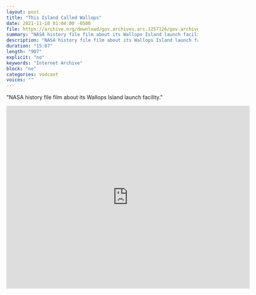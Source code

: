 ```yaml
---
layout: post
title: "This Island Called Wallops"
date: 2021-11-10 01:04:00 -0500
file: https://archive.org/download/gov.archives.arc.1257126/gov.archives.arc.1257126_512kb.mp4p4
summary: "NASA history file film about its Wallops Island launch facility."
description: "NASA history file film about its Wallops Island launch facility."
duration: "15:07"
length: "907"
explicit: "no" 
keywords: "Internet Archive"
block: "no" 
categories: vodcast
voices: ""
---
```


"NASA history file film about its Wallops Island launch facility."

<iframe src="https://archive.org/embed/gov.archives.arc.1257126" width="640" height="480" frameborder="0" webkitallowfullscreen="true" mozallowfullscreen="true" allowfullscreen></iframe>
